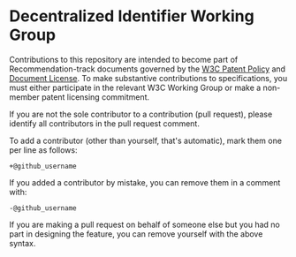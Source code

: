 # Decentralized Identifier Working Group

Contributions to this repository are intended to become part of 
Recommendation-track documents governed by the
[W3C Patent Policy](https://www.w3.org/Consortium/Patent-Policy-20040205/) 
and
[Document License](https://www.w3.org/Consortium/Legal/copyright-documents). 
To make substantive contributions to specifications, you must either
participate in the relevant W3C Working Group or make a non-member patent
licensing commitment.

If you are not the sole contributor to a contribution (pull request),
please identify all contributors in the pull request comment.

To add a contributor (other than yourself, that's automatic), mark them one
per line as follows:

```
+@github_username
```

If you added a contributor by mistake, you can remove them in a comment
with:

```
-@github_username
```

If you are making a pull request on behalf of someone else but you had no
part in designing the feature, you can remove yourself with the above
syntax.
